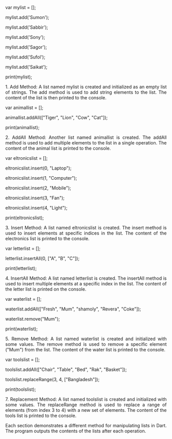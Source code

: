 var mylist = <String>[];

mylist.add('Sumon');

mylist.add('Sabbir');

mylist.add('Sony');

mylist.add('Sagor');

mylist.add('Sufol');

mylist.add('Saikat');

print(mylist);

<p align="justify">
1. Add Method:
A list named mylist is created and initialized as an empty list of strings.
The add method is used to add string elements to the list.
The content of the list is then printed to the console.
</p>


var animallist = <String>[];

animallist.addAll(["Tiger", "Lion", "Cow", "Cat"]);

print(animallist);

<p align="justify">
2. AddAll Method:
Another list named animallist is created.
The addAll method is used to add multiple elements to the list in a single operation.
The content of the animal list is printed to the console.
</p>

   
var eltronicslist = <String>[];

eltronicslist.insert(0, "Laptop");

eltronicslist.insert(1, "Computer");

eltronicslist.insert(2, "Mobile");

eltronicslist.insert(3, "Fan");

eltronicslist.insert(4, "Light");

print(eltronicslist);

<p align="justify">
3. Insert Method:
A list named eltronicslist is created.
The insert method is used to insert elements at specific indices in the list.
The content of the electronics list is printed to the console.
</p>

   
var letterlist = <String>[];

letterlist.insertAll(0, ["A", "B", "C"]);

print(letterlist);

<p align="justify">
4. InsertAll Method:
A list named letterlist is created.
The insertAll method is used to insert multiple elements at a specific index in the list.
The content of the letter list is printed on the console.
</p>

   
var waterlist = <String>[];

waterlist.addAll(["Fresh", "Mum", "shamoly", "Revera", "Coke"]);

waterlist.remove("Mum");

print(waterlist);

<p align="justify">
5. Remove Method:
A list named waterlist is created and initialized with some values.
The remove method is used to remove a specific element ("Mum") from the list.
The content of the water list is printed to the console.
</p>

   
var toolslist = <String>[];

toolslist.addAll(["Chair", "Table", "Bed", "Rak", "Basket"]);

toolslist.replaceRange(3, 4, ["Bangladesh"]);

print(toolslist);

<p align="justify">
7. Replacement Method:
A list named toolslist is created and initialized with some values.
The replaceRange method is used to replace a range of elements (from index 3 to 4) with a new set of elements.
The content of the tools list is printed to the console.
</p>

<p align="justify">
Each section demonstrates a different method for manipulating lists in Dart. The program outputs the contents of the lists after each operation.
</p>
